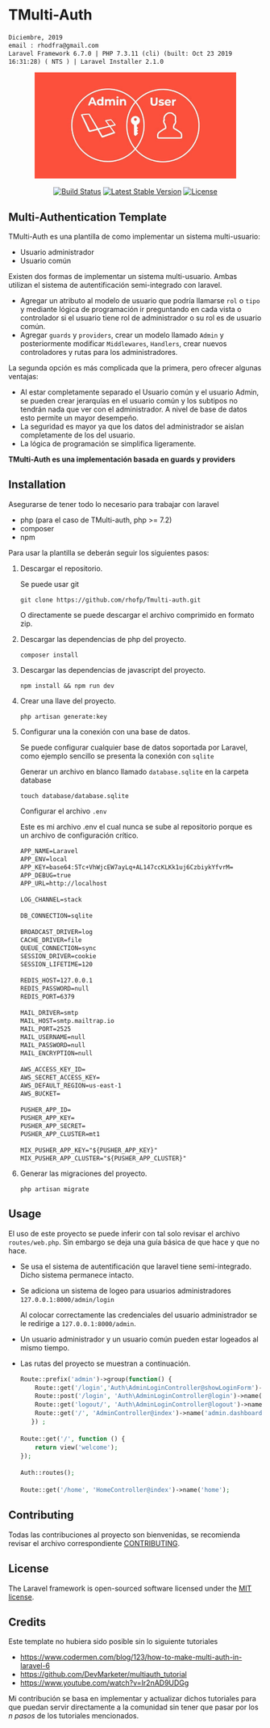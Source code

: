 # TMulti-Auth

```shell
Diciembre, 2019
email : rhodfra@gmail.com
Laravel Framework 6.7.0 | PHP 7.3.11 (cli) (built: Oct 23 2019 16:31:28) ( NTS ) | Laravel Installer 2.1.0
```

<p align="center"><img src="img/cover.jpg" width="400"></p>
<p align="center">
<a href="https://travis-ci.org/laravel/framework"><img src="https://travis-ci.org/laravel/framework.svg" alt="Build Status"></a>
<a href="https://packagist.org/packages/laravel/framework"><img src="https://poser.pugx.org/laravel/framework/v/stable.svg" alt="Latest Stable Version"></a>
<a href="https://packagist.org/packages/laravel/framework"><img src="https://poser.pugx.org/laravel/framework/license.svg" alt="License"></a>
</p>

## Multi-Authentication Template

TMulti-Auth es una plantilla de como implementar un sistema multi-usuario:

* Usuario administrador
* Usuario común

Existen dos formas de implementar un sistema multi-usuario. Ambas utilizan el sistema de autentificación semi-integrado con laravel.

* Agregar un atributo al modelo de usuario que podría llamarse `rol` o `tipo` y mediante lógica de programación ir preguntando en cada vista o controlador si el usuario tiene rol  de administrador o su rol es de usuario común.
* Agregar `guards` y `providers`, crear un modelo llamado `Admin` y posteriormente modificar `Middlewares`, `Handlers`, crear nuevos controladores y rutas para los administradores.

La segunda opción es más complicada que la primera, pero ofrecer algunas ventajas:

* Al estar completamente separado el Usuario común y el usuario Admin, se pueden crear jerarquías en el usuario común y los subtipos no tendrán nada que ver con el administrador. A nivel de base de datos esto permite un mayor desempeño.
* La seguridad es mayor ya que los datos del administrador se aislan completamente de los del usuario.
* La lógica de programación se simplifica ligeramente.

**TMulti-Auth es una implementación basada en guards y providers**

## Installation

Asegurarse de tener todo lo necesario para trabajar con laravel

* php (para el caso de TMulti-auth, php >= 7.2)
* composer
* npm

Para usar la plantilla se deberán seguir los siguientes pasos:

1. Descargar el repositorio.

   Se puede usar git

   ```shell
   git clone https://github.com/rhofp/Tmulti-auth.git
   ```

   O directamente se puede descargar el archivo comprimido en formato zip.

2. Descargar las dependencias de php del proyecto.

   ```shell
   composer install
   ```

3. Descargar las dependencias de javascript del proyecto.

   ```shell
   npm install && npm run dev
   ```

4. Crear una llave del proyecto.

   ```shell
   php artisan generate:key
   ```

5. Configurar una la conexión con una base de datos.

   Se puede configurar cualquier base de datos soportada por Laravel, como ejemplo sencillo se presenta la conexión con `sqlite`

   Generar un archivo en blanco llamado `database.sqlite` en la carpeta database

   ```shell
   touch database/database.sqlite
   ```

   Configurar el archivo `.env`

   Este es mi archivo .env el cual nunca se sube al repositorio porque es un archivo de configuración crítico.

   ```shell
   APP_NAME=Laravel
   APP_ENV=local
   APP_KEY=base64:5Tc+VhWjcEW7ayLq+AL147ccKLKk1uj6CzbiykYfvrM=
   APP_DEBUG=true
   APP_URL=http://localhost
   
   LOG_CHANNEL=stack
   
   DB_CONNECTION=sqlite
   
   BROADCAST_DRIVER=log
   CACHE_DRIVER=file
   QUEUE_CONNECTION=sync
   SESSION_DRIVER=cookie
   SESSION_LIFETIME=120
   
   REDIS_HOST=127.0.0.1
   REDIS_PASSWORD=null
   REDIS_PORT=6379
   
   MAIL_DRIVER=smtp
   MAIL_HOST=smtp.mailtrap.io
   MAIL_PORT=2525
   MAIL_USERNAME=null
   MAIL_PASSWORD=null
   MAIL_ENCRYPTION=null
   
   AWS_ACCESS_KEY_ID=
   AWS_SECRET_ACCESS_KEY=
   AWS_DEFAULT_REGION=us-east-1
   AWS_BUCKET=
   
   PUSHER_APP_ID=
   PUSHER_APP_KEY=
   PUSHER_APP_SECRET=
   PUSHER_APP_CLUSTER=mt1
   
   MIX_PUSHER_APP_KEY="${PUSHER_APP_KEY}"
   MIX_PUSHER_APP_CLUSTER="${PUSHER_APP_CLUSTER}"
   ```

6. Generar las migraciones del proyecto.

   ```shell
   php artisan migrate
   ```

## Usage

El uso de este proyecto se puede inferir con tal solo revisar el archivo `routes/web.php`. Sin embargo se deja una guía básica de que hace y que no hace.

* Se usa el sistema de autentificación que laravel tiene semi-integrado. Dicho sistema permanece intacto.

* Se adiciona un sistema de logeo para usuarios administradores `127.0.0.1:8000/admin/login`

  Al colocar correctamente las credenciales del usuario administrador se le redirige a `127.0.0.1:8000/admin`.

* Un usuario administrador y un usuario común pueden estar logeados al mismo tiempo.

* Las rutas del proyecto se muestran a continuación.

  ```php
  Route::prefix('admin')->group(function() {
      Route::get('/login','Auth\AdminLoginController@showLoginForm')-		>name('admin.login');
      Route::post('/login', 'Auth\AdminLoginController@login')->name('admin.login.submit');
      Route::get('logout/', 'Auth\AdminLoginController@logout')->name('admin.logout');
      Route::get('/', 'AdminController@index')->name('admin.dashboard');
     }) ;
  
  Route::get('/', function () {
      return view('welcome');
  });
  
  Auth::routes();
  
  Route::get('/home', 'HomeController@index')->name('home');
  ```

## Contributing

Todas las contribuciones al proyecto son bienvenidas, se recomienda revisar el archivo correspondiente [CONTRIBUTING](CONTRIBUTING.md).

## License

The Laravel framework is open-sourced software licensed under the [MIT license](https://opensource.org/licenses/MIT).

## Credits

Este template no hubiera sido posible sin lo siguiente tutoriales

* https://www.codermen.com/blog/123/how-to-make-multi-auth-in-laravel-6
* https://github.com/DevMarketer/multiauth_tutorial
* https://www.youtube.com/watch?v=Ir2nAD9UDGg

Mi contribución se basa en implementar y actualizar dichos tutoriales para que puedan servir directamente a la comunidad sin tener que pasar por los *n pasos* de los tutoriales mencionados.